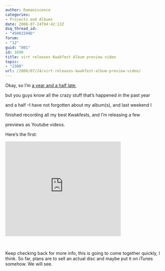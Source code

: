 ```yaml
---
author: Ramaniscence
categories:
- Projects and Albums
date: 2008-07-24T04:42:13Z
dsq_thread_id:
- "450815946"
forum:
- "12"
guid: "801"
id: 1690
title: virt releases Kwakfest Album preview video
topic:
- "2388"
url: /2008/07/24/virt-releases-kwakfest-album-preview-video/
---
```


Okay, so I&rsquo;m <a href="http://virt.vgmix.com/?p=66" target="_blank">a year and a half late</a>,
  
but you guys know all the crazy stuff that&rsquo;s happened in the past year
  
and a half &ndash;I have not forgotten about my album(s), and last weekend I
  
finished recording all my best Kwakfests, and I&rsquo;m releasing a few
  
previews as Youtube videos. 
  
Here&rsquo;s the first:

<embed height="300" width="366" src="http://www.youtube.com/v/c0PKd2TctgE&#038;hl=en&#038;fs=1" type="application/x-shockwave-flash" allowfullscreen="true" />


 

Keep checking back for more info, this is going to come together quickly, I think. So far, plans are to sell an actual disc and maybe put it on iTunes somehow. We will see.